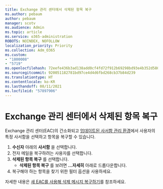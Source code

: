 ```yaml
---
title: Exchange 관리 센터에서 삭제된 항목 복구
ms.author: pebaum
author: pebaum
manager: scotv
ms.audience: Admin
ms.topic: article
ms.service: o365-administration
ROBOTS: NOINDEX, NOFOLLOW
localization_priority: Priority
ms.collection: Adm_O365
ms.custom:
- "1800008"
- "5719"
ms.openlocfilehash: 72eefe436b3ad138add0cf4fd72f912b69298bd93e4b352d5802f015ec94cbc3
ms.sourcegitcommit: 920051182781bd97ce4d4d6fbd268cb37b84d239
ms.translationtype: HT
ms.contentlocale: ko-KR
ms.lasthandoff: 08/11/2021
ms.locfileid: "57897906"
---
```

# <a name="recover-deleted-items-from-exchange-admin-center"></a>Exchange 관리 센터에서 삭제된 항목 복구

Exchange 관리 센터(EAC)의 간소화되고 [업데이트된 사서함 관리 환경](https://admin.exchange.microsoft.com/#/mailboxes)에서 사용자의 특정 사서함을 선택하고 항목을 복구할 수 있습니다.

1. **수신자** 아래의 **사서함** 을 선택합니다.
2. 전자 메일을 복구하려는 사용자를 선택합니다.
3. **삭제된 항목 복구** 를 선택합니다.
    - **삭제된 항목 복구** 를 보려면 **...자세히** 아래로 드롭다운합니다.
4. 복구해야 하는 항목을 찾기 위한 필터 옵션을 사용하세요.

자세한 내용은 [새 EAC를 사용해 삭제 메시지 복구하기](https://docs.microsoft.com/exchange/recipients-in-exchange-online/manage-user-mailboxes/recover-deleted-messages#use-new-eac-for-recovering-deleted-messages)를 참조하세요.
